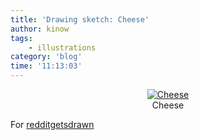 ```yaml
---
title: 'Drawing sketch: Cheese'
author: kinow
tags:
    - illustrations
category: 'blog'
time: '11:13:03'
---
```


<div class='row'>
<div class="ui container" style='text-align: center;'>
<figure>
<a href="{{assets.cheese}}" rel="prettyPhoto" class="thumbnail" title="Cheese">
<img class="ui fluid image" src="{{assets.cheese}}" alt="Cheese" />
</a>
<figcaption>Cheese</figcaption>
</figure>
</div>
</div>

For [redditgetsdrawn](https://www.reddit.com/r/redditgetsdrawn/comments/42izou/this_is_me_with_my_favourite_food_its_cheese/)
